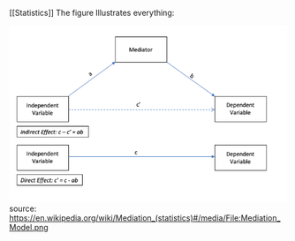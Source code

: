 [[Statistics]]
The figure Illustrates everything:

![](/assets/images/Mediation_Model.png)
source: https://en.wikipedia.org/wiki/Mediation_(statistics)#/media/File:Mediation_Model.png
